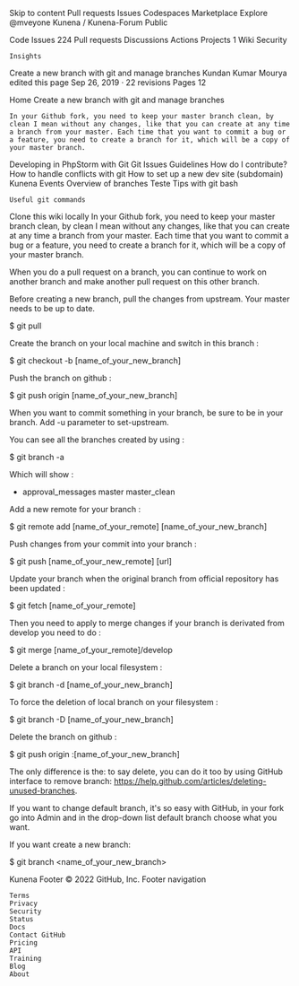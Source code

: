 
Skip to content
Pull requests
Issues
Codespaces
Marketplace
Explore
@mveyone
Kunena /
Kunena-Forum
Public

Code
Issues 224
Pull requests
Discussions
Actions
Projects 1
Wiki
Security

    Insights

Create a new branch with git and manage branches
Kundan Kumar Mourya edited this page Sep 26, 2019 · 22 revisions
Pages 12

Home
Create a new branch with git and manage branches

    In your Github fork, you need to keep your master branch clean, by clean I mean without any changes, like that you can create at any time a branch from your master. Each time that you want to commit a bug or a feature, you need to create a branch for it, which will be a copy of your master branch.

Developing in PhpStorm with Git
Git Issues Guidelines
How do I contribute?
How to handle conflicts with git
How to set up a new dev site (subdomain)
Kunena Events
Overview of branches
Teste
Tips with git bash

    Useful git commands

Clone this wiki locally
In your Github fork, you need to keep your master branch clean, by clean I mean without any changes, like that you can create at any time a branch from your master. Each time that you want to commit a bug or a feature, you need to create a branch for it, which will be a copy of your master branch.

When you do a pull request on a branch, you can continue to work on another branch and make another pull request on this other branch.

Before creating a new branch, pull the changes from upstream. Your master needs to be up to date.

$ git pull

Create the branch on your local machine and switch in this branch :

$ git checkout -b [name_of_your_new_branch]

Push the branch on github :

$ git push origin [name_of_your_new_branch]

When you want to commit something in your branch, be sure to be in your branch. Add -u parameter to set-upstream.

You can see all the branches created by using :

$ git branch -a

Which will show :

* approval_messages
  master
  master_clean

Add a new remote for your branch :

$ git remote add [name_of_your_remote] [name_of_your_new_branch]

Push changes from your commit into your branch :

$ git push [name_of_your_new_remote] [url]

Update your branch when the original branch from official repository has been updated :

$ git fetch [name_of_your_remote]

Then you need to apply to merge changes if your branch is derivated from develop you need to do :

$ git merge [name_of_your_remote]/develop

Delete a branch on your local filesystem :

$ git branch -d [name_of_your_new_branch]

To force the deletion of local branch on your filesystem :

$ git branch -D [name_of_your_new_branch]

Delete the branch on github :

$ git push origin :[name_of_your_new_branch]

The only difference is the: to say delete, you can do it too by using GitHub interface to remove branch: https://help.github.com/articles/deleting-unused-branches.

If you want to change default branch, it's so easy with GitHub, in your fork go into Admin and in the drop-down list default branch choose what you want.

If you want create a new branch:

$ git branch <name_of_your_new_branch>

Kunena
Footer
© 2022 GitHub, Inc.
Footer navigation

    Terms
    Privacy
    Security
    Status
    Docs
    Contact GitHub
    Pricing
    API
    Training
    Blog
    About

